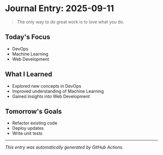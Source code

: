 # Journal Entry: 2025-09-11

> The only way to do great work is to love what you do.

## Today's Focus
- DevOps
- Machine Learning
- Web Development

## What I Learned
- Explored new concepts in DevOps
- Improved understanding of Machine Learning
- Gained insights into Web Development

## Tomorrow's Goals
- Refactor existing code
- Deploy updates
- Write unit tests

---
*This entry was automatically generated by GitHub Actions.*